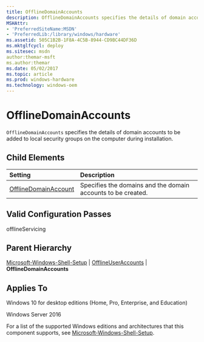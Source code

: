 ```yaml
---
title: OfflineDomainAccounts
description: OfflineDomainAccounts specifies the details of domain accounts to be added to local security groups on the computer during installation.
MSHAttr:
- 'PreferredSiteName:MSDN'
- 'PreferredLib:/library/windows/hardware'
ms.assetid: 505C1B2B-1F8A-4C5B-8944-CD9BC44DF36D
ms.mktglfcycl: deploy
ms.sitesec: msdn
author:themar-msft
ms.author:themar
ms.date: 05/02/2017
ms.topic: article
ms.prod: windows-hardware
ms.technology: windows-oem
---
```

# OfflineDomainAccounts

`OfflineDomainAccounts` specifies the details of domain accounts to be added to local security groups on the computer during installation.

## Child Elements

| Setting                 | Description                                                                           |
|:------------------------|:--------------------------------------------------------------------------------------|
| [OfflineDomainAccount](microsoft-windows-shell-setup-offlineuseraccounts-offlinedomainaccounts-offlinedomainaccount.md) | Specifies the domains and the domain accounts to be created. |

## Valid Configuration Passes

offlineServicing

## Parent Hierarchy

[Microsoft-Windows-Shell-Setup](microsoft-windows-shell-setup.md) | [OfflineUserAccounts](microsoft-windows-shell-setup-offlineuseraccounts.md) | **OfflineDomainAccounts**

## Applies To

Windows 10 for desktop editions (Home, Pro, Enterprise, and Education)

Windows Server 2016

For a list of the supported Windows editions and architectures that this component supports, see [Microsoft-Windows-Shell-Setup](microsoft-windows-shell-setup.md).
